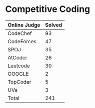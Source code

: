 # Competitive Coding
|Online Judge|Solved|
|------ | ------|
|CodeChef | 93 |  
|CodeForces | 47 |  
|SPOJ | 35 |  
|AtCoder | 26 |  
|Leetcode | 30 |  
|GOOGLE | 2 |  
|TopCoder | 5 |  
|UVa | 3 |  
|Total | 241 |